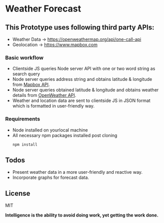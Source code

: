 # Weather Forecast

## This Prototype uses following third party APIs:

  - Weather Data -> https://openweathermap.org/api/one-call-api
  - Geolocation -> https://www.mapbox.com
    
### Basic workflow
  - Clientside JS queries Node server API with one or two word string as search query 
  - Node server queries address string and obtains latitude & longitude from [Mapbox API](https://www.mapbox.com).
  - Node server queries obtained latitude & longitude and obtains weather details from [OpenWeather API](https://openweathermap.org/api/one-call-api).
  - Weather and location data are sent to clientside JS in JSON format which is formatted in user-friendly way.

### Requirements

  - Node installed on yourlocal machine
  - All necessary npm packages installed post cloning
    ```sh
    npm install
    ```

## Todos

 - Present weather data in a more user-friendly and reactive way.
 - Incorporate graphs for forecast data.

License
----

MIT

**Intelligence is the ability to avoid doing work, yet getting the work done.**